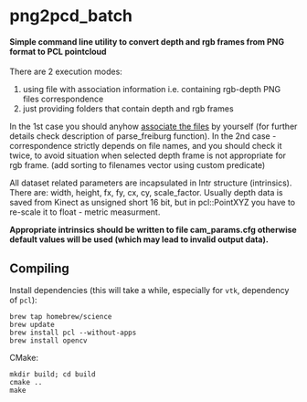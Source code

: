 # png2pcd_batch

#### Simple command line utility to convert depth and rgb frames from PNG format to PCL pointcloud

There are 2 execution modes:

1. using file with association information i.e. containing rgb-depth PNG files correspondence
2. just providing folders that contain depth and rgb frames

In the 1st case you should anyhow [associate the files](https://vision.in.tum.de/data/datasets/rgbd-dataset/tools#associating_color_and_depth_images) by yourself (for further details check description of parse_freiburg function).
In the 2nd case - correspondence strictly depends on file names, and you should check it twice, to avoid situation when selected depth frame is not appropriate for rgb frame. (add sorting to filenames vector using custom predicate)

All dataset related parameters are incapsulated in Intr structure (intrinsics).
There are: width, height, fx, fy, cx, cy, scale_factor.
Usually depth data is saved from Kinect as unsigned short 16 bit, but in pcl::PointXYZ you have to re-scale it to float - metric measurment.

**Appropriate intrinsics should be written to file cam_params.cfg otherwise
default values will be used (which may lead to invalid output data).**

## Compiling

Install dependencies (this will take a while, especially for `vtk`, dependency of `pcl`):
```
brew tap homebrew/science
brew update
brew install pcl --without-apps
brew install opencv
```

CMake:
```
mkdir build; cd build
cmake ..
make
```
